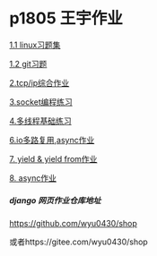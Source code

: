 # p1805 王宇作业


<a href="linux习题/linux_cmd.md">1.1 linux习题集</a>

<a href="git习题/git_cmd.md">1.2 git习题</a>

<a href="tcp_ip/tcp_ip.md">2.tcp/ip综合作业</a>

<a href="socketwork/socket.md">3.socket编程练习</a>

<a href="多线程基础练习/多线程基础练习.md">4.多线程基础练习</a>

<a href="io多路复用_async/io多路复用_async作业.md">6.io多路复用,async作业</a>

<a href="yield_yield from作业/yield _yield from作业.md">7. yield & yield from作业</a>

<a href="async作业/async.md">8. async作业</a>

#### 



##### django 网页作业仓库地址

https://github.com/wyu0430/shop

或者https://gitee.com/wyu0430/shop




